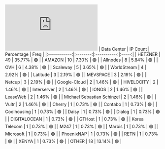 ![Diagramm](https://github.com/111STAVR111/props/blob/main/Celestia/Testnet/Decentralization/1/README.md)
| Data Center | IP Count | Percentage | Freq |
|:------------:|:--------:|:-----------:|:-----:|
| HETZNER | 49 | 35.77% | 🟢 |
| AMAZON | 10 | 7.30% | 🟢 |
| Allnodes | 8 | 5.84% | 🟢 |
| OVH | 6 | 4.38% | 🟢 |
| Scaleway | 5 | 3.65% | 🟢 |
| WorldStream | 4 | 2.92% | 🟢 |
| Latitude | 3 | 2.19% | 🟢 |
| MEVSPACE | 3 | 2.19% | 🟢 |
| Netcup | 3 | 2.19% | 🟢 |
| Google-Cloud | 2 | 1.46% | 🟢 |
| HIVELOCITY | 2 | 1.46% | 🟢 |
| Interserver | 2 | 1.46% | 🟢 |
| IONOS | 2 | 1.46% | 🟢 |
| LeaseWeb | 2 | 1.46% | 🟢 |
| Michael Sebastian Schinzel | 2 | 1.46% | 🟢 |
| Vultr | 2 | 1.46% | 🟢 |
| Cherry | 1 | 0.73% | 🟢 |
| Contabo | 1 | 0.73% | 🟢 |
| Coolhousing | 1 | 0.73% | 🟢 |
| Daisy | 1 | 0.73% | 🟢 |
| Dialog | 1 | 0.73% | 🟢 |
| DIGITALOCEAN | 1 | 0.73% | 🟢 |
| GTHost | 1 | 0.73% | 🟢 |
| Korea Telecom | 1 | 0.73% | 🟢 |
| M247 | 1 | 0.73% | 🟢 |
| Marbis | 1 | 0.73% | 🟢 |
| Microsoft | 1 | 0.73% | 🟢 |
| PhoenixNAP | 1 | 0.73% | 🟢 |
| RETN | 1 | 0.73% | 🟢 |
| XENYA | 1 | 0.73% | 🟢 |
| OTHER | 18 | 13.14% | 🟢 |